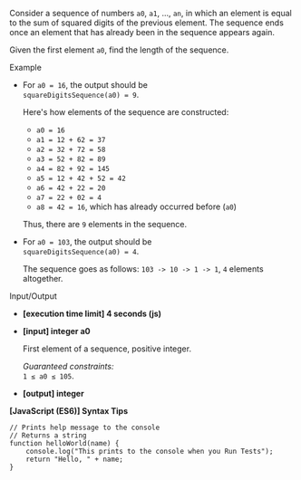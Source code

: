 Consider a sequence of numbers `a0`, `a1`, ..., `an`, in which an element is
equal to the sum of squared digits of the previous element. The sequence ends
once an element that has already been in the sequence appears again.

Given the first element `a0`, find the length of the sequence.

Example

- For `a0 = 16`, the output should be  
  `squareDigitsSequence(a0) = 9`.

  Here's how elements of the sequence are constructed:

  - `a0 = 16`
  - `a1 = 12 + 62 = 37`
  - `a2 = 32 + 72 = 58`
  - `a3 = 52 + 82 = 89`
  - `a4 = 82 + 92 = 145`
  - `a5 = 12 + 42 + 52 = 42`
  - `a6 = 42 + 22 = 20`
  - `a7 = 22 + 02 = 4`
  - `a8 = 42 = 16`, which has already occurred before (`a0`)

  Thus, there are `9` elements in the sequence.

- For `a0 = 103`, the output should be  
  `squareDigitsSequence(a0) = 4`.

  The sequence goes as follows: `103 -> 10 -> 1 -> 1`, `4` elements altogether.

Input/Output

- **\[execution time limit\] 4 seconds (js)**

- **\[input\] integer a0**

  First element of a sequence, positive integer.

  _Guaranteed constraints:_  
  `1 ≤ a0 ≤ 105`.

- **\[output\] integer**

**\[JavaScript (ES6)\] Syntax Tips**

    // Prints help message to the console
    // Returns a string
    function helloWorld(name) {
        console.log("This prints to the console when you Run Tests");
        return "Hello, " + name;
    }
